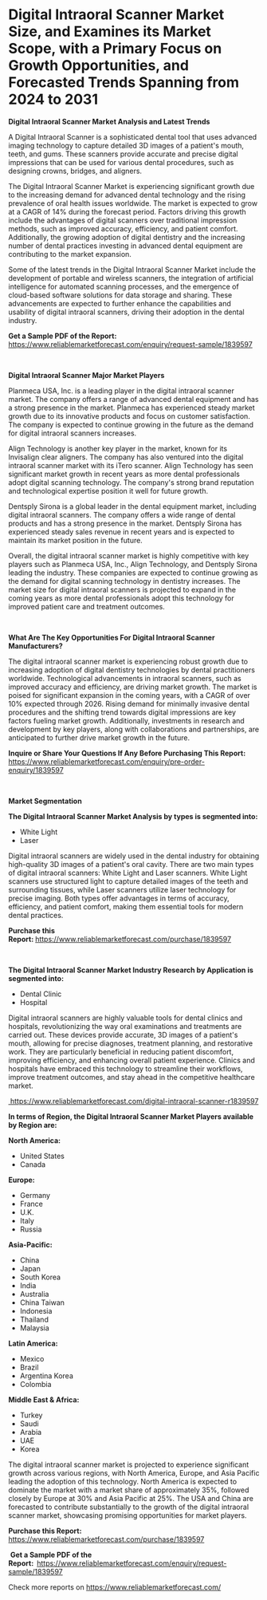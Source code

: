 <p><h1>Digital Intraoral Scanner Market Size, and Examines its Market Scope, with a Primary Focus on Growth Opportunities, and Forecasted Trends Spanning from 2024 to 2031</h1></p><p><strong>Digital Intraoral Scanner Market Analysis and Latest Trends</strong></p>
<p><p>A Digital Intraoral Scanner is a sophisticated dental tool that uses advanced imaging technology to capture detailed 3D images of a patient's mouth, teeth, and gums. These scanners provide accurate and precise digital impressions that can be used for various dental procedures, such as designing crowns, bridges, and aligners.</p><p>The Digital Intraoral Scanner Market is experiencing significant growth due to the increasing demand for advanced dental technology and the rising prevalence of oral health issues worldwide. The market is expected to grow at a CAGR of 14% during the forecast period. Factors driving this growth include the advantages of digital scanners over traditional impression methods, such as improved accuracy, efficiency, and patient comfort. Additionally, the growing adoption of digital dentistry and the increasing number of dental practices investing in advanced dental equipment are contributing to the market expansion.</p><p>Some of the latest trends in the Digital Intraoral Scanner Market include the development of portable and wireless scanners, the integration of artificial intelligence for automated scanning processes, and the emergence of cloud-based software solutions for data storage and sharing. These advancements are expected to further enhance the capabilities and usability of digital intraoral scanners, driving their adoption in the dental industry.</p></p>
<p><strong>Get a Sample PDF of the Report:&nbsp;</strong> <a href="https://www.reliablemarketforecast.com/enquiry/request-sample/1839597">https://www.reliablemarketforecast.com/enquiry/request-sample/1839597</a></p>
<p>&nbsp;</p>
<p><strong>Digital Intraoral Scanner Major Market Players</strong></p>
<p><p>Planmeca USA, Inc. is a leading player in the digital intraoral scanner market. The company offers a range of advanced dental equipment and has a strong presence in the market. Planmeca has experienced steady market growth due to its innovative products and focus on customer satisfaction. The company is expected to continue growing in the future as the demand for digital intraoral scanners increases.</p><p>Align Technology is another key player in the market, known for its Invisalign clear aligners. The company has also ventured into the digital intraoral scanner market with its iTero scanner. Align Technology has seen significant market growth in recent years as more dental professionals adopt digital scanning technology. The company's strong brand reputation and technological expertise position it well for future growth.</p><p>Dentsply Sirona is a global leader in the dental equipment market, including digital intraoral scanners. The company offers a wide range of dental products and has a strong presence in the market. Dentsply Sirona has experienced steady sales revenue in recent years and is expected to maintain its market position in the future.</p><p>Overall, the digital intraoral scanner market is highly competitive with key players such as Planmeca USA, Inc., Align Technology, and Dentsply Sirona leading the industry. These companies are expected to continue growing as the demand for digital scanning technology in dentistry increases. The market size for digital intraoral scanners is projected to expand in the coming years as more dental professionals adopt this technology for improved patient care and treatment outcomes.</p></p>
<p>&nbsp;</p>
<p><strong>What Are The Key Opportunities For Digital Intraoral Scanner Manufacturers?</strong></p>
<p><p>The digital intraoral scanner market is experiencing robust growth due to increasing adoption of digital dentistry technologies by dental practitioners worldwide. Technological advancements in intraoral scanners, such as improved accuracy and efficiency, are driving market growth. The market is poised for significant expansion in the coming years, with a CAGR of over 10% expected through 2026. Rising demand for minimally invasive dental procedures and the shifting trend towards digital impressions are key factors fueling market growth. Additionally, investments in research and development by key players, along with collaborations and partnerships, are anticipated to further drive market growth in the future.</p></p>
<p><strong>Inquire or Share Your Questions If Any Before Purchasing This Report:</strong> <a href="https://www.reliablemarketforecast.com/enquiry/pre-order-enquiry/1839597">https://www.reliablemarketforecast.com/enquiry/pre-order-enquiry/1839597</a></p>
<p>&nbsp;</p>
<p><strong>Market Segmentation</strong></p>
<p><strong>The Digital Intraoral Scanner Market Analysis by types is segmented into:</strong></p>
<p><ul><li>White Light</li><li>Laser</li></ul></p>
<p><p>Digital intraoral scanners are widely used in the dental industry for obtaining high-quality 3D images of a patient's oral cavity. There are two main types of digital intraoral scanners: White Light and Laser scanners. White Light scanners use structured light to capture detailed images of the teeth and surrounding tissues, while Laser scanners utilize laser technology for precise imaging. Both types offer advantages in terms of accuracy, efficiency, and patient comfort, making them essential tools for modern dental practices.</p></p>
<p><strong>Purchase this Report:&nbsp;</strong><a href="https://www.reliablemarketforecast.com/purchase/1839597">https://www.reliablemarketforecast.com/purchase/1839597</a></p>
<p>&nbsp;</p>
<p><strong>The Digital Intraoral Scanner Market Industry Research by Application is segmented into:</strong></p>
<p><ul><li>Dental Clinic</li><li>Hospital</li></ul></p>
<p><p>Digital intraoral scanners are highly valuable tools for dental clinics and hospitals, revolutionizing the way oral examinations and treatments are carried out. These devices provide accurate, 3D images of a patient's mouth, allowing for precise diagnoses, treatment planning, and restorative work. They are particularly beneficial in reducing patient discomfort, improving efficiency, and enhancing overall patient experience. Clinics and hospitals have embraced this technology to streamline their workflows, improve treatment outcomes, and stay ahead in the competitive healthcare market.</p></p>
<p><a href="https://www.reliablemarketforecast.com/digital-intraoral-scanner-r1839597">&nbsp;https://www.reliablemarketforecast.com/digital-intraoral-scanner-r1839597</a></p>
<p><strong>In terms of Region, the Digital Intraoral Scanner Market Players available by Region are:</strong></p>
<p>
    <p> <strong> North America: </strong>
        <ul>
            <li>United States</li>
            <li>Canada</li>
        </ul>
        </p> 
    <p> <strong> Europe: </strong>
        <ul>
            <li>Germany</li>
            <li>France</li>
            <li>U.K.</li>
            <li>Italy</li>
            <li>Russia</li>
        </ul>
        </p> 
    <p> <strong> Asia-Pacific: </strong>
        <ul>
            <li>China</li>
            <li>Japan</li>
            <li>South Korea</li>
            <li>India</li>
            <li>Australia</li>
            <li>China Taiwan</li>
            <li>Indonesia</li>
            <li>Thailand</li>
            <li>Malaysia</li>
        </ul>
        </p> 
    <p> <strong> Latin America: </strong>
        <ul>
            <li>Mexico</li>
            <li>Brazil</li>
            <li>Argentina Korea</li>
            <li>Colombia</li>
        </ul>
        </p> 
    <p> <strong> Middle East & Africa: </strong>
        <ul>
            <li>Turkey</li>
            <li>Saudi</li>
            <li>Arabia</li>
            <li>UAE</li>
            <li>Korea</li>
        </ul>
    </p>
    </p>
<p><p>The digital intraoral scanner market is projected to experience significant growth across various regions, with North America, Europe, and Asia Pacific leading the adoption of this technology. North America is expected to dominate the market with a market share of approximately 35%, followed closely by Europe at 30% and Asia Pacific at 25%. The USA and China are forecasted to contribute substantially to the growth of the digital intraoral scanner market, showcasing promising opportunities for market players.</p></p>
<p><strong>Purchase this Report: </strong><a href="https://www.reliablemarketforecast.com/purchase/1839597">https://www.reliablemarketforecast.com/purchase/1839597</a></p>
<p>&nbsp;<strong>Get a Sample PDF of the Report:&nbsp;&nbsp;</strong><a href="https://www.reliablemarketforecast.com/enquiry/request-sample/1839597">https://www.reliablemarketforecast.com/enquiry/request-sample/1839597</a></p>
<p><strong></strong></p>
<p>Check more reports on <a href="https://www.reliablemarketforecast.com/">https://www.reliablemarketforecast.com/</a></p>